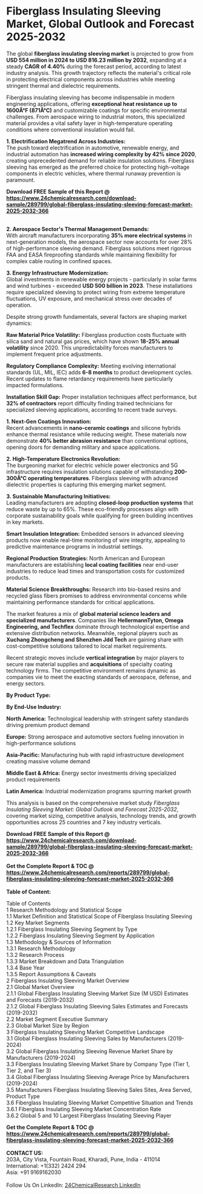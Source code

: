 <h1>Fiberglass Insulating Sleeving Market, Global Outlook and Forecast 2025-2032</h1><p>The global <strong>fiberglass insulating sleeving market</strong> is projected to grow from <strong>USD 554 million in 2024 to USD 816.23 million by 2032</strong>, expanding at a steady <strong>CAGR of 4.40%</strong> during the forecast period, according to latest industry analysis. This growth trajectory reflects the material's critical role in protecting electrical components across industries while meeting stringent thermal and dielectric requirements.</p><p>Fiberglass insulating sleeving has become indispensable in modern engineering applications, offering <strong>exceptional heat resistance up to 1600Â°F (871Â°C)</strong> and customizable coatings for specific environmental challenges. From aerospace wiring to industrial motors, this specialized material provides a vital safety layer in high-temperature operating conditions where conventional insulation would fail.</p><p><strong>1. Electrification Megatrend Across Industries:</strong><br>
The push toward electrification in automotive, renewable energy, and industrial automation has <strong>increased wiring complexity by 42% since 2020</strong>, creating unprecedented demand for reliable insulation solutions. Fiberglass sleeving has emerged as the preferred choice for protecting high-voltage components in electric vehicles, where thermal runaway prevention is paramount.</p><div><b>Download FREE Sample of this Report @ 
            <a href="https://www.24chemicalresearch.com/download-sample/289799/global-fiberglass-insulating-sleeving-forecast-market-2025-2032-366">
            https://www.24chemicalresearch.com/download-sample/289799/global-fiberglass-insulating-sleeving-forecast-market-2025-2032-366</a></b></div><br><p><strong>2. Aerospace Sector's Thermal Management Demands:</strong><br>
With aircraft manufacturers incorporating <strong>35% more electrical systems</strong> in next-generation models, the aerospace sector now accounts for over 28% of high-performance sleeving demand. Fiberglass solutions meet rigorous FAA and EASA fireproofing standards while maintaining flexibility for complex cable routing in confined spaces.</p><p><strong>3. Energy Infrastructure Modernization:</strong><br>
Global investments in renewable energy projects - particularly in solar farms and wind turbines - exceeded <strong>USD 500 billion in 2023</strong>. These installations require specialized sleeving to protect wiring from extreme temperature fluctuations, UV exposure, and mechanical stress over decades of operation.</p><p>Despite strong growth fundamentals, several factors are shaping market dynamics:</p><p><strong>Raw Material Price Volatility:</strong> Fiberglass production costs fluctuate with silica sand and natural gas prices, which have shown <strong>18-25% annual volatility</strong> since 2020. This unpredictability forces manufacturers to implement frequent price adjustments.</p><p><strong>Regulatory Compliance Complexity:</strong> Meeting evolving international standards (UL, MIL, IEC) adds <strong>6-8 months</strong> to product development cycles. Recent updates to flame retardancy requirements have particularly impacted formulations.</p><p><strong>Installation Skill Gap:</strong> Proper installation techniques affect performance, but <strong>32% of contractors</strong> report difficulty finding trained technicians for specialized sleeving applications, according to recent trade surveys.</p><p><strong>1. Next-Gen Coatings Innovation:</strong><br>
Recent advancements in <strong>nano-ceramic coatings</strong> and silicone hybrids enhance thermal resistance while reducing weight. These materials now demonstrate <strong>40% better abrasion resistance</strong> than conventional options, opening doors for demanding military and space applications.</p><p><strong>2. High-Temperature Electronics Revolution:</strong><br>
The burgeoning market for electric vehicle power electronics and 5G infrastructure requires insulation solutions capable of withstanding <strong>200-300Â°C operating temperatures</strong>. Fiberglass sleeving with advanced dielectric properties is capturing this emerging market segment.</p><p><strong>3. Sustainable Manufacturing Initiatives:</strong><br>
Leading manufacturers are adopting <strong>closed-loop production systems</strong> that reduce waste by up to 65%. These eco-friendly processes align with corporate sustainability goals while qualifying for green building incentives in key markets.</p><p><strong>Smart Insulation Integration:</strong> Embedded sensors in advanced sleeving products now enable real-time monitoring of wire integrity, appealing to predictive maintenance programs in industrial settings.</p><p><strong>Regional Production Strategies:</strong> North American and European manufacturers are establishing <strong>local coating facilities</strong> near end-user industries to reduce lead times and transportation costs for customized products.</p><p><strong>Material Science Breakthroughs:</strong> Research into bio-based resins and recycled glass fibers promises to address environmental concerns while maintaining performance standards for critical applications.</p><p>The market features a mix of <strong>global material science leaders and specialized manufacturers</strong>. Companies like <strong>HellermannTyton, Omega Engineering, and Techflex</strong> dominate through technological expertise and extensive distribution networks. Meanwhile, regional players such as <strong>Xuchang Zhongcheng and Shenzhen Jdd Tech</strong> are gaining share with cost-competitive solutions tailored to local market requirements.</p><p>Recent strategic moves include <strong>vertical integration</strong> by major players to secure raw material supplies and <strong>acquisitions</strong> of specialty coating technology firms. The competitive environment remains dynamic as companies vie to meet the exacting standards of aerospace, defense, and energy sectors.</p><p><strong>By Product Type:</strong></p><p><strong>By End-Use Industry:</strong></p><p><strong>North America:</strong> Technological leadership with stringent safety standards driving premium product demand</p><p><strong>Europe:</strong> Strong aerospace and automotive sectors fueling innovation in high-performance solutions</p><p><strong>Asia-Pacific:</strong> Manufacturing hub with rapid infrastructure development creating massive volume demand</p><p><strong>Middle East &amp; Africa:</strong> Energy sector investments driving specialized product requirements</p><p><strong>Latin America:</strong> Industrial modernization programs spurring market growth</p><p>This analysis is based on the comprehensive market study <em>Fiberglass Insulating Sleeving Market: Global Outlook and Forecast 2025-2032</em>, covering market sizing, competitive analysis, technology trends, and growth opportunities across 25 countries and 7 key industry verticals.</p><div><b>Download FREE Sample of this Report @ 
            <a href="https://www.24chemicalresearch.com/download-sample/289799/global-fiberglass-insulating-sleeving-forecast-market-2025-2032-366">
            https://www.24chemicalresearch.com/download-sample/289799/global-fiberglass-insulating-sleeving-forecast-market-2025-2032-366</a></b></div><br><div><b>Get the Complete Report & TOC @ 
            <a href="https://www.24chemicalresearch.com/reports/289799/global-fiberglass-insulating-sleeving-forecast-market-2025-2032-366">
            https://www.24chemicalresearch.com/reports/289799/global-fiberglass-insulating-sleeving-forecast-market-2025-2032-366</a></b></div><br>
            <b>Table of Content:</b><p>Table of Contents<br />
1 Research Methodology and Statistical Scope<br />
1.1 Market Definition and Statistical Scope of Fiberglass Insulating Sleeving<br />
1.2 Key Market Segments<br />
1.2.1 Fiberglass Insulating Sleeving Segment by Type<br />
1.2.2 Fiberglass Insulating Sleeving Segment by Application<br />
1.3 Methodology & Sources of Information<br />
1.3.1 Research Methodology<br />
1.3.2 Research Process<br />
1.3.3 Market Breakdown and Data Triangulation<br />
1.3.4 Base Year<br />
1.3.5 Report Assumptions & Caveats<br />
2 Fiberglass Insulating Sleeving Market Overview<br />
2.1 Global Market Overview<br />
2.1.1 Global Fiberglass Insulating Sleeving Market Size (M USD) Estimates and Forecasts (2019-2032)<br />
2.1.2 Global Fiberglass Insulating Sleeving Sales Estimates and Forecasts (2019-2032)<br />
2.2 Market Segment Executive Summary<br />
2.3 Global Market Size by Region<br />
3 Fiberglass Insulating Sleeving Market Competitive Landscape<br />
3.1 Global Fiberglass Insulating Sleeving Sales by Manufacturers (2019-2024)<br />
3.2 Global Fiberglass Insulating Sleeving Revenue Market Share by Manufacturers (2019-2024)<br />
3.3 Fiberglass Insulating Sleeving Market Share by Company Type (Tier 1, Tier 2, and Tier 3)<br />
3.4 Global Fiberglass Insulating Sleeving Average Price by Manufacturers (2019-2024)<br />
3.5 Manufacturers Fiberglass Insulating Sleeving Sales Sites, Area Served, Product Type<br />
3.6 Fiberglass Insulating Sleeving Market Competitive Situation and Trends<br />
3.6.1 Fiberglass Insulating Sleeving Market Concentration Rate<br />
3.6.2 Global 5 and 10 Largest Fiberglass Insulating Sleeving Player</p><div><b>Get the Complete Report & TOC @ 
            <a href="https://www.24chemicalresearch.com/reports/289799/global-fiberglass-insulating-sleeving-forecast-market-2025-2032-366">
            https://www.24chemicalresearch.com/reports/289799/global-fiberglass-insulating-sleeving-forecast-market-2025-2032-366</a></b></div><br><b>CONTACT US:</b><br>
            203A, City Vista, Fountain Road, Kharadi, Pune, India - 411014<br>
            International: +1(332) 2424 294<br>
            Asia: +91 9169162030 <br><br>
            Follow Us On LinkedIn: <a href="https://www.linkedin.com/company/24chemicalresearch/">24ChemicalResearch LinkedIn</a>